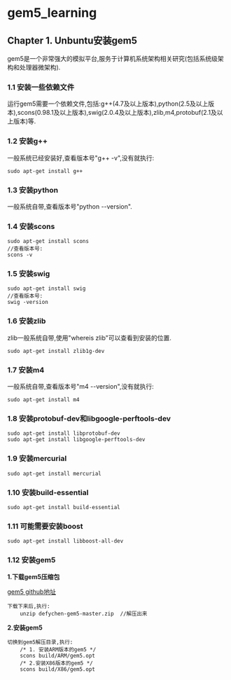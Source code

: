 # gem5_learning

## Chapter 1. Unbuntu安装gem5

gem5是一个非常强大的模拟平台,服务于计算机系统架构相关研究(包括系统级架构和处理器微架构).

### 1.1 安装一些依赖文件

运行gem5需要一个依赖文件,包括:g++(4.7及以上版本),python(2.5及以上版本),scons(0.98.1及以上版本),swig(2.0.4及以上版本),zlib,m4,protobuf(2.1及以上版本)等.

### 1.2 安装g++

一般系统已经安装好,查看版本号"g++ -v",没有就执行:

	sudo apt-get install g++

### 1.3 安装python

一般系统自带,查看版本号"python --version".

### 1.4 安装scons

	sudo apt-get install scons
	//查看版本号:
	scons -v

### 1.5 安装swig

	sudo apt-get install swig
	//查看版本号:
	swig -version

### 1.6 安装zlib

zlib一般系统自带,使用"whereis zlib"可以查看到安装的位置.

	sudo apt-get install zlib1g-dev

### 1.7 安装m4

一般系统自带,查看版本号"m4 --version",没有就执行:

	sudo apt-get install m4

### 1.8 安装protobuf-dev和libgoogle-perftools-dev

	sudo apt-get install libprotobuf-dev
	sudo apt-get install libgoogle-perftools-dev

### 1.9 安装mercurial

	sudo apt-get install mercurial

### 1.10 安装build-essential

	sudo apt-get install build-essential

### 1.11 可能需要安装boost

	sudo apt-get install libboost-all-dev

### 1.12 安装gem5

**1.下载gem5压缩包**

[gem5 github地址](https://github.com/gem5/gem5)

	下载下来后,执行:
		unzip defychen-gem5-master.zip	//解压出来

**2.安装gem5**

	切换到gem5解压目录,执行:
		/* 1. 安装ARM版本的gem5 */
		scons build/ARM/gem5.opt
		/* 2.安装X86版本的gem5 */
		scons build/X86/gem5.opt

	
